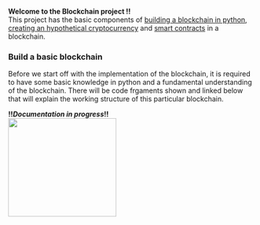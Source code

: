 **Welcome to the Blockchain project !!**  
This project has the basic components of [building a blockchain in python](https://github.com/Sarthak99/Python/blob/master/Blockchain/blockchain.py), [creating an hypothetical cryptocurrency](https://github.com/Sarthak99/Python/blob/master/Blockchain/satocoins.py) and [smart contracts]() in a blockchain.


### Build a basic blockchain
Before we start off with the implementation of the blockchain, it is required to have some basic knowledge in python and a fundamental understanding of the blockchain. There will be code frgaments shown and linked below that will explain the working structure of this particular blockchain.  

**!!_Documentation in progress_!!**   
<img src = "http://horticulture.tg.nic.in/img/work-in-progress-wip.jpg" width=220 height=200>
